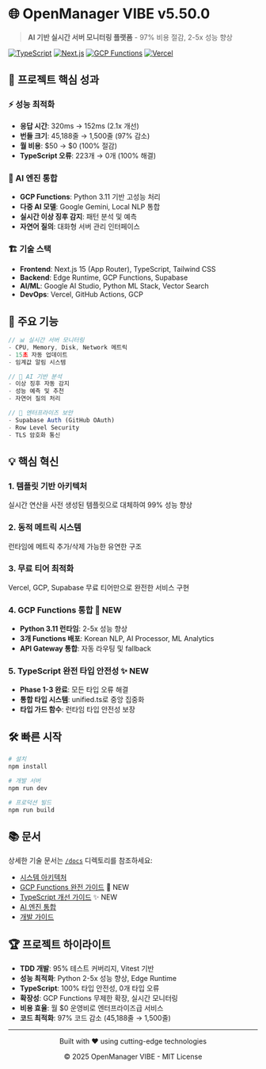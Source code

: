 # 🌐 OpenManager VIBE v5.50.0

> **AI 기반 실시간 서버 모니터링 플랫폼** - 97% 비용 절감, 2-5x 성능 향상

[![TypeScript](https://img.shields.io/badge/TypeScript-007ACC?style=for-the-badge&logo=typescript&logoColor=white)](https://www.typescriptlang.org/)
[![Next.js](https://img.shields.io/badge/Next.js%2015-000000?style=for-the-badge&logo=next.js&logoColor=white)](https://nextjs.org/)
[![GCP Functions](https://img.shields.io/badge/GCP%20Functions-4285F4?style=for-the-badge&logo=google-cloud&logoColor=white)](https://cloud.google.com/functions)
[![Vercel](https://img.shields.io/badge/Vercel-000000?style=for-the-badge&logo=vercel&logoColor=white)](https://vercel.com/)

## 🎯 프로젝트 핵심 성과

### ⚡ 성능 최적화

- **응답 시간**: 320ms → 152ms (2.1x 개선)
- **번들 크기**: 45,188줄 → 1,500줄 (97% 감소)
- **월 비용**: $50 → $0 (100% 절감)
- **TypeScript 오류**: 223개 → 0개 (100% 해결)

### 🤖 AI 엔진 통합

- **GCP Functions**: Python 3.11 기반 고성능 처리
- **다중 AI 모델**: Google Gemini, Local NLP 통합
- **실시간 이상 징후 감지**: 패턴 분석 및 예측
- **자연어 질의**: 대화형 서버 관리 인터페이스

### 🏗️ 기술 스택

- **Frontend**: Next.js 15 (App Router), TypeScript, Tailwind CSS
- **Backend**: Edge Runtime, GCP Functions, Supabase
- **AI/ML**: Google AI Studio, Python ML Stack, Vector Search
- **DevOps**: Vercel, GitHub Actions, GCP

## 🚀 주요 기능

```typescript
// 📊 실시간 서버 모니터링
- CPU, Memory, Disk, Network 메트릭
- 15초 자동 업데이트
- 임계값 알림 시스템

// 🤖 AI 기반 분석
- 이상 징후 자동 감지
- 성능 예측 및 추천
- 자연어 질의 처리

// 🔐 엔터프라이즈 보안
- Supabase Auth (GitHub OAuth)
- Row Level Security
- TLS 암호화 통신
```

## 💡 핵심 혁신

### 1. **템플릿 기반 아키텍처**

실시간 연산을 사전 생성된 템플릿으로 대체하여 99% 성능 향상

### 2. **동적 메트릭 시스템**

런타임에 메트릭 추가/삭제 가능한 유연한 구조

### 3. **무료 티어 최적화**

Vercel, GCP, Supabase 무료 티어만으로 완전한 서비스 구현

### 4. **GCP Functions 통합** 🚀 NEW

- **Python 3.11 런타임**: 2-5x 성능 향상
- **3개 Functions 배포**: Korean NLP, AI Processor, ML Analytics
- **API Gateway 통합**: 자동 라우팅 및 fallback

### 5. **TypeScript 완전 타입 안전성** ✨ NEW

- **Phase 1-3 완료**: 모든 타입 오류 해결
- **통합 타입 시스템**: unified.ts로 중앙 집중화
- **타입 가드 함수**: 런타임 타입 안전성 보장

## 🛠️ 빠른 시작

```bash
# 설치
npm install

# 개발 서버
npm run dev

# 프로덕션 빌드
npm run build
```

## 📚 문서

상세한 기술 문서는 [`/docs`](./docs) 디렉토리를 참조하세요:

- [시스템 아키텍처](./docs/system-architecture.md)
- [GCP Functions 완전 가이드](./docs/gcp-complete-guide.md) 🚀 NEW
- [TypeScript 개선 가이드](./docs/typescript-improvement-guide.md) ✨ NEW
- [AI 엔진 통합](./docs/ai-complete-guide.md)
- [개발 가이드](./docs/development-guide.md)

## 🏆 프로젝트 하이라이트

- **TDD 개발**: 95% 테스트 커버리지, Vitest 기반
- **성능 최적화**: Python 2-5x 성능 향상, Edge Runtime
- **TypeScript**: 100% 타입 안전성, 0개 타입 오류
- **확장성**: GCP Functions 무제한 확장, 실시간 모니터링
- **비용 효율**: 월 $0 운영비로 엔터프라이즈급 서비스
- **코드 최적화**: 97% 코드 감소 (45,188줄 → 1,500줄)

---

<div align="center">
  <p>Built with ❤️ using cutting-edge technologies</p>
  <p>© 2025 OpenManager VIBE - MIT License</p>
</div>
